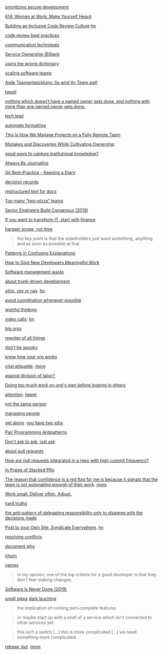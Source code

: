 [prioritizing secure development](https://soundcloud.com/heavybit/the-secure-developer-ep-1-prioritizing-secure-development)

[614: Women at Work: Make Yourself Heard](https://soundcloud.com/hbrideacast/614-women-at-work-make-yourself-heard)

[Building an Inclusive Code Review Culture](https://blog.plaid.com/building-an-inclusive-code-review-culture/) [hn](https://news.ycombinator.com/item?id=17644802)

[code review best practices](https://spin.atomicobject.com/2018/08/21/code-review-skills/)

[communication techniques](https://www.youtube.com/watch?v=HAnw168huqA)

[Service Ownership @Slack](https://www.infoq.com/presentations/slack-devops)

[using the wrong dictionary](https://news.ycombinator.com/item?id=19763435)

[scaling software teams](https://software.fireside.fm/charity-majors-part-one)

[Agile Teamentwicklung: So wird ihr Team agil!](https://jaxenter.de/agile-teams-transformation-erfolgsfaktoren-83830)

[tweet](https://twitter.com/stilkov/status/1147428785085714432)

[nothing which doesn’t have a named owner gets done, and nothing with more than one named owner gets done.](https://twitter.com/patio11/status/1195521543742164992)

[tech lead](https://docs.google.com/document/d/1kngKHUCS0DHNvZAO8PfkcsTD4Mq7b11L09RIaVpQnwI/edit#)

[automate formatting](https://twitter.com/gunnarmorling/status/1208086072770646016)

[This Is How We Manage Projects on a Fully Remote Team](https://doist.com/blog/how-we-manage-projects-on-a-fully-remote-team/)

[Mistakes and Discoveries While Cultivating Ownership](https://twitter.com/gburrell_greg/status/1224864905716592640)

[good ways to capture institutional knowledge?](https://news.ycombinator.com/item?id=22454333)

[Always Be Journaling](https://lobste.rs/s/tj0h7j/always_be_journaling)

[Git Best-Practice - Keeping a Diary](https://www.infoq.com/presentations/history-comments-git/)

[decision records](https://news.ycombinator.com/item?id=22694014)

[restructured text for docs](https://twitter.com/hillelogram/status/1246151009451327489)

[Too many “two-pizza” teams](https://news.ycombinator.com/item?id=23984098)

[Senior Engineers Build Consensus (2019)](https://news.ycombinator.com/item?id=26514365)

[If you want to transform IT, start with finance](https://news.ycombinator.com/item?id=27825211)

[bargain scope, not time](https://news.ycombinator.com/item?id=28218931)

> the key point is that the stakeholders just want something, anything and as soon as possible at that.

[Patterns in Confusing Explanations ](https://news.ycombinator.com/item?id=28254630)

[How to Give New Developers Meaningful Work](https://spin.atomicobject.com/2021/08/22/onboarding-new-developer/?)

[Software management waste](https://neverworkintheory.org/2021/08/29/software-development-waste.html)

[about trunk-driven development](https://twitter.com/SusanPotter/status/1433379039817895938)

[silos, yay or nay](https://www.rubick.com/how-to-build-silos-and-decrease-collaboration/). [hn](https://news.ycombinator.com/item?id=28411712).

[avoid coordination whenever possible](https://blog.starburst.io/data-mesh-the-answer-to-the-data-warehouse-hypocrisy)

[wishful thinking](https://twitter.com/imightbemary/status/1440380210445049863?s=03)

[video calls](https://xahteiwi.eu/resources/presentations/no-we-wont-have-a-video-call-for-that/). [hn](https://news.ycombinator.com/item?id=28636536).

[big orgs](https://news.ycombinator.com/item?id=28706724)

[rewriter of all things](https://twitter.com/SusanPotter/status/1454207258808791040)

[don't be spooky](https://news.ycombinator.com/item?id=29130590)

[know how your org works](https://copyconstruct.medium.com/know-how-your-org-works-or-how-to-become-a-more-effective-engineer-1a3287d1f58d)

[chat etiquette](https://twitter.com/mitchellh/status/1481697909749862402). [more](https://twitter.com/patio11/status/1481702199335940098)

[against division of labor?](https://news.ycombinator.com/item?id=30019146)

[Doing too much work on one's own before looping in others](https://news.ycombinator.com/item?id=30074949)

[attention](https://spin.atomicobject.com/2022/01/29/attention-managerial-generosity/). [tweet](https://twitter.com/Carnage4Life/status/1488589748876636163).

[not the same person](https://news.ycombinator.com/item?id=30150343)

[managing people](https://news.ycombinator.com/item?id=30240428)

[get along](https://twitter.com/NIDeveloper/status/1493522896161067017). [you have two jobs](https://jacobian.org/2017/nov/1/you-have-two-jobs/).

[Pair Programming Antipatterns](https://news.ycombinator.com/item?id=30576109)

[Don't ask to ask, just ask](https://dontasktoask.com/)

[about pull requests](https://twitter.com/georgberky/status/1511682649009659911?t=Sc1C6a7qfZSQfZcFYS5-hg&s=03)

[How are pull requests integrated in a repo with high commit frequency?](https://news.ycombinator.com/item?id=31108828)

[In Praise of Stacked PRs](https://lobste.rs/s/4zjln3/praise_stacked_prs)

[The reason that confidence is a red flag for me is because it signals that the team is not automating enough of their work](https://twitter.com/GabriellaG439/status/1550100638150713345). [more](https://twitter.com/GabriellaG439/status/1550134845304496129)

[Work small. Deliver often. Adjust.](https://twitter.com/allenholub/status/1566104250345697280)

[hard truths](https://news.ycombinator.com/item?id=34161822)

[the anti-pattern of delegating responsibility only to disagree with the decisions made](https://twitter.com/Carnage4Life/status/1608402476054765569)

[Post to your Own Site, Syndicate Everywhere](https://startafuckingblog.com/). [hn](https://news.ycombinator.com/item?id=34231152)

[resolving conflicts](https://www.youtube.com/watch?v=iZy4c3m0M3M)

[document why](https://twitter.com/timmisiak/status/1610787282138849280)

[churn](https://news.ycombinator.com/item?id=34328069)

[names](https://news.ycombinator.com/item?id=34320517)

> In my opinion, one of the top criteria for a good developer is that they don't fear making changes.

[Software Is Never Done (2019)](https://news.ycombinator.com/item?id=34558707)

[small steps](https://www.youtube.com/watch?v=UwC7nIuiqEw) [dark lauching](https://youtu.be/UwC7nIuiqEw?t=821)

> the implication of running part-complete features

> or maybe start up with a shell of a service which isn't connected to other services yet

> this isn't a switch [...] this is more complicated [...] we need something more complicated.

[rebase, but](https://twitter.com/mfpears/status/1622025101050023936). [more](https://twitter.com/AdamRackis/status/1621952070105317380)


